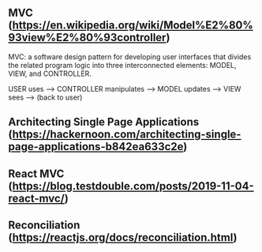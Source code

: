 ## MVC (https://en.wikipedia.org/wiki/Model%E2%80%93view%E2%80%93controller)

MVC: a software design pattern for developing user interfaces that divides the related program logic into three interconnected elements: MODEL, VIEW, and CONTROLLER. 

USER uses --> CONTROLLER manipulates --> MODEL updates --> VIEW sees --> (back to user)



## Architecting Single Page Applications (https://hackernoon.com/architecting-single-page-applications-b842ea633c2e)

## React MVC (https://blog.testdouble.com/posts/2019-11-04-react-mvc/)

## Reconciliation (https://reactjs.org/docs/reconciliation.html)